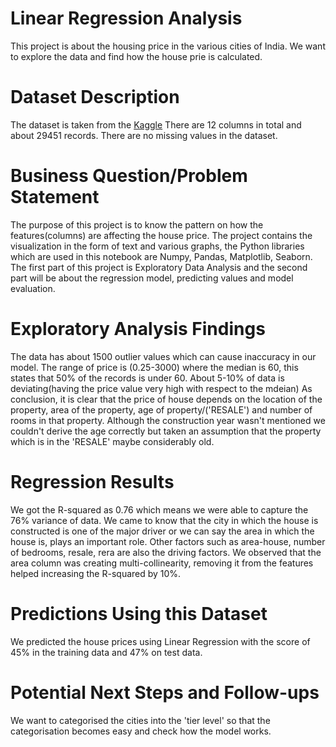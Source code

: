 # Linear Regression Analysis
This project is about the housing price in the various cities of India. We want to explore the data and find how the house prie is calculated. 

# Dataset Description
 The dataset is taken from the [Kaggle](https://www.kaggle.com/ishandutta/machine-hack-housing-price-prediction) There are 12 columns in total and about 29451 records. There are     no missing values in the dataset. 

# Business Question/Problem Statement
The purpose of this project is to know the pattern on how the features(columns) are affecting the house price. The project contains the visualization in the form of text and various graphs, the Python libraries which are used in this notebook are Numpy, Pandas, Matplotlib, Seaborn. The first part of this project is Exploratory Data Analysis and the second part will be about the regression model, predicting values and model evaluation.


# Exploratory Analysis Findings
The data has about 1500 outlier values which can cause inaccuracy in our model. The range of price is (0.25-3000) where the median is 60, this states that 50% of the records is under 60. About 5-10% of data is deviating(having the price value very high with respect to the mdeian)
As conclusion, it is clear that the price of house depends on the location of the property, area of the property, age of property/('RESALE') and number of rooms in that property. Although the construction year wasn't mentioned we couldn't derive the age correctly but taken an assumption that the property which is in the 'RESALE' maybe considerably old.


# Regression Results
We got the R-squared as 0.76 which means we were able to capture the 76% variance of data. We came to know that the city in which the house is constructed is one of the major driver or we can say the area in which the house is, plays an important role. Other factors such as area-house, number of bedrooms, resale, rera are also the driving factors. We observed that the area column was creating multi-collinearity, removing it from the features helped increasing the R-squared by 10%.
# Predictions Using this Dataset
We predicted the house prices using Linear Regression with the score of 45% in the training data and 47% on test data.

# Potential Next Steps and Follow-ups
We want to categorised the cities into the 'tier level' so that the categorisation becomes easy and check how the model works.
